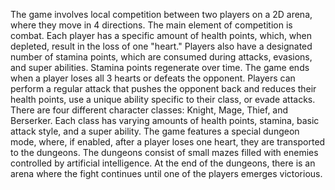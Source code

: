 The game involves local competition between two players on a 2D arena, where they move in 4 directions. The main element of competition is combat. 
Each player has a specific amount of health points, which, when depleted, result in the loss of one "heart." Players also have a designated number of stamina points, 
which are consumed during attacks, evasions, and super abilities. Stamina points regenerate over time. The game ends when a player loses all 3 hearts or defeats the opponent. 
Players can perform a regular attack that pushes the opponent back and reduces their health points, use a unique ability specific to their class, or evade attacks. 
There are four different character classes: Knight, Mage, Thief, and Berserker. Each class has varying amounts of health points, stamina, basic attack style, and a super ability. 
The game features a special dungeon mode, where, if enabled, after a player loses one heart, they are transported to the dungeons. The dungeons consist of small mazes filled with 
enemies controlled by artificial intelligence. At the end of the dungeons, there is an arena where the fight continues until one of the players emerges victorious.
